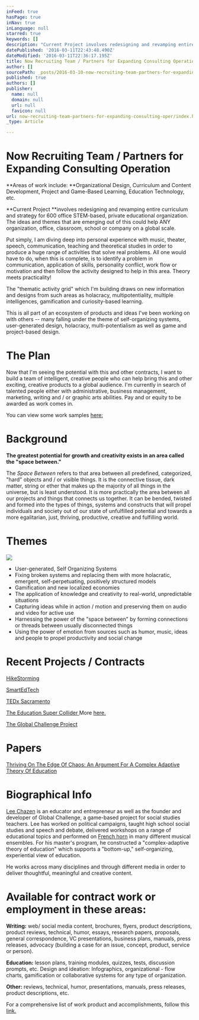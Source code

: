 ```yaml
---
inFeed: true
hasPage: true
inNav: true
inLanguage: null
starred: true
keywords: []
description: "Current Project involves redesigning and revamping entire curriculum and strategy for 600 office STEM-based, private educational organization. The ideas and themes that are emerging out of this could help ANY organization, office, classroom, school or company on a global scale.\_"
datePublished: '2016-03-11T22:43:48.490Z'
dateModified: '2016-03-11T22:36:17.195Z'
title: Now Recruiting Team / Partners for Expanding Consulting Operation
author: []
sourcePath: _posts/2016-03-10-now-recruiting-team-partners-for-expanding-consulting-oper.md
published: true
authors: []
publisher:
  name: null
  domain: null
  url: null
  favicon: null
url: now-recruiting-team-partners-for-expanding-consulting-oper/index.html
_type: Article

---
```

# Now Recruiting Team / Partners for Expanding Consulting Operation

**Areas of work include: **Organizational Design, Curriculum and Content Development, Project and Game-Based Learning, Education Technology, etc. 

**Current Project **involves redesigning and revamping entire curriculum and strategy for 600 office STEM-based, private educational organization. The ideas and themes that are emerging out of this could help ANY organization, office, classroom, school or company on a global scale. 

Put simply, I am diving deep into personal experience with music, theater, speech, communication, teaching and theoretical studies in order to produce a huge range of activities that solve real problems. All one would have to do, when this is complete, is to identify a problem in communication, application of skills, personality conflict, work flow or motivation and then follow the activity designed to help in this area. Theory meets practicality! 

The "thematic activity grid" which I'm building draws on new information and designs from such areas as holacracy, multipotentiality, multiple intelligences, gamification and curiosity-based learning. 

This is all part of an ecosystem of products and ideas I've been working on with others -- many falling under the theme of self-organizing systems, user-generated design, holacracy, multi-potentialism as well as game and project-based design. 

# The Plan

Now that I'm seeing the potential with this and other contracts, I want to build a team of intelligent, creative people who can help bring this and other exciting, creative products to a global audience. I'm currently in search of talented people either with administrative, business management, marketing, writing and / or graphic arts abilities. Pay and or equity to be awarded as work comes in. 

You can view some work samples [here: ][0]

[][1]

# Background

**The greatest potential for growth and creativity exists in an area called the "space between."**

The _Space Between_ refers to that area between all predefined, categorized, "hard" objects and / or visible things. It is the connective tissue, dark matter, string or ether that makes up the majority of all things in the universe, but is least understood. It is more practically the area between all our projects and things that connects us together.  It can be bended, twisted and formed into the types of things, systems and constructs that will propel individuals and society out of our state of unfulfilled potential and towards a more egalitarian, just, thriving, productive, creative and fulfilling world. 

# Themes
![](https://s3-us-west-2.amazonaws.com/the-grid-img/p/9baa7bdf01acfcb630949c40695bfd68ba31a20e.png)

* User-generated, Self Organizing Systems
* Fixing broken systems and replacing them with more holacratic, emergent, self-perpetuating, positively structured models
* Gamification and new localized economies
* The application of knowledge and creativity to real-world, unpredictable situations
* Capturing ideas while in action / motion and preserving them on audio and video for active use
* Harnessing the power of the "space between" by forming connections or threads between usually disconnected things
* Using the power of emotion from sources such as humor, music, ideas and people to propel productivity and social change

# Recent Projects / Contracts

[HikeStorming][2]

[SmartEdTech][3]

[TEDx Sacramento][4]

[The Education Super Collider ][5] More [here.][6]

[The Global Challenge Project ][7]

# Papers

[Thriving On The Edge Of Chaos: An Argument For A Complex Adaptive Theory Of Education][8]

# Biographical Info

[Lee Chazen][9] is an educator and entrepreneur as well as the founder and developer of Global Challenge, a game-based project for social studies teachers. Lee has worked on political campaigns, taught high school social studies and speech and debate, delivered workshops on a range of educational topics and performed on [French horn][10] in many different musical ensembles. For his master's program, he constructed a "complex-adaptive theory of education" which supports a "bottom-up," self-organizing, experiential view of education. 

He works across many disciplines and through different media in order to deliver thoughtful, meaningful and creative content. 

# Available for contract work or employment in these areas:

**Writing:** web/ social media content, brochures, flyers, product descriptions, product reviews, technical, humor, essays, research papers, proposals, general correspondence, VC presentations, business plans, manuals, press releases, advocacy (building a case for an issue, concept, product, service or person). 

**Education:** lesson plans, training modules, quizzes, tests, discussion prompts, etc.
Design and ideation: Infographics, organizational - flow charts, gamification or collaborative systems for any type of organization.  

**Other:** reviews, technical, humor, presentations, manuals, press releases, product descriptions, etc. 

For a comprehensive list of work product and accomplishments, follow this [link.][0]

[0]: http://www.slideshare.net/LeeChazen/infographic-resume-slide-show
[1]: http://www.linkedin.com/redir/redirect?url=http%3A%2F%2Fwww%2Eslideshare%2Enet%2FLeeChazen%2Finfographic-resume-slide-show&urlhash=VClJ&_t=tracking_anet
[2]: http://www.slideshare.net/LeeChazen/hikestorming-presentation
[3]: https://www.smartedtech.com/
[4]: http://sacramentopress.com/2012/08/17/tedx-brings-ideas-worth-spreading-to-sacramento/
[5]: http://www.bizjournals.com/sacramento/news/2012/11/27/education-technology-innovators-wanted.html
[6]: https://www.youtube.com/watch?v=usOXrelH0OM
[7]: null
[8]: http://www.academia.edu/17619912/Thriving_On_The_Edge_Of_Chaos_An_Argument_For_A_Complex_Adaptive_Theory_Of_Education
[9]: https://www.linkedin.com/in/chazen
[10]: https://www.youtube.com/watch?v=uI0xU4_qL84